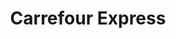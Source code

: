 ---
title: "Carrefour Express"
url: /madrid/carrefour-express-calle-de-maria-de-guzman/
shop: comodidad
---
